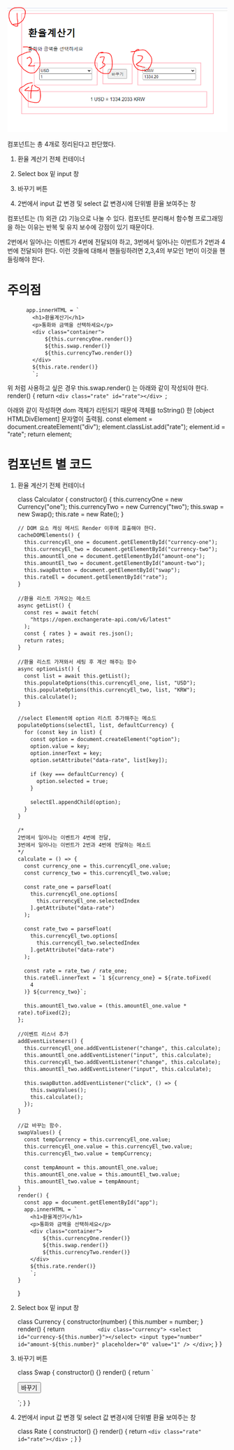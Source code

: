 ![alt text](image.png)

컴포넌트는 총 4개로 정리된다고 판단했다.

1. 환율 계산기 전체 컨테이너

2. Select box 밑 input 창

3. 바꾸기 버튼

4. 2번에서 input 값 변경 및 select 값 변경시에 단위별 환율 보여주는 창

컴포넌트는 (1) 외관 (2) 기능으로 나눌 수 있다.
컴포넌트 분리해서 함수형 프로그래밍을 하는 이유는 반복 및 유지 보수에 강점이 있기 때문이다.

2번에서 일어나는 이벤트가 4번에 전달되야 하고,
3번에서 일어나는 이번트가 2번과 4번에 전달되야 한다.
이런 것들에 대해서 핸들링하려면 2,3,4의 부모인 1번이 이것을 핸들링해야 한다.

# 주의점

          app.innerHTML = `
            <h1>환율계산기</h1>
            <p>통화와 금액을 선택하세요</p>
            <div class="container">
                ${this.currencyOne.render()}
                ${this.swap.render()}
                ${this.currencyTwo.render()}
            </div>
            ${this.rate.render()}
            `;

위 처럼 사용하고 싶은 경우
this.swap.render() 는 아래와 같이 작성되야 한다.
render() {
return `<div class="rate" id="rate"></div>
         `;

아래와 같이 작성하면 dom 객체가 리턴되기 때문에 객체를 toString() 한 [object HTMLDivElement] 문자열이 출력됨.
const element = document.createElement("div");
element.classList.add("rate");
element.id = "rate";
return element;

# 컴포넌트 별 코드

1.  환율 계산기 전체 컨테이너

    class Calculator {
    constructor() {
    this.currencyOne = new Currency("one");
    this.currencyTwo = new Currency("two");
    this.swap = new Swap();
    this.rate = new Rate();
    }

        // DOM 요소 캐싱 메서드 Render 이후에 호출해야 한다.
        cacheDOMElements() {
          this.currencyEl_one = document.getElementById("currency-one");
          this.currencyEl_two = document.getElementById("currency-two");
          this.amountEl_one = document.getElementById("amount-one");
          this.amountEl_two = document.getElementById("amount-two");
          this.swapButton = document.getElementById("swap");
          this.rateEl = document.getElementById("rate");
        }

        //환율 리스트 가져오는 메소드
        async getList() {
          const res = await fetch(
            "https://open.exchangerate-api.com/v6/latest"
          );
          const { rates } = await res.json();
          return rates;
        }

        //환율 리스트 가져와서 세팅 후 계산 해주는 함수
        async optionList() {
          const list = await this.getList();
          this.populateOptions(this.currencyEl_one, list, "USD");
          this.populateOptions(this.currencyEl_two, list, "KRW");
          this.calculate();
        }

        //select Element에 option 리스트 추가해주는 메소드
        populateOptions(selectEl, list, defaultCurrency) {
          for (const key in list) {
            const option = document.createElement("option");
            option.value = key;
            option.innerText = key;
            option.setAttribute("data-rate", list[key]);

            if (key === defaultCurrency) {
              option.selected = true;
            }

            selectEl.appendChild(option);
          }
        }

        /*
        2번에서 일어나는 이벤트가 4번에 전달,
        3번에서 일어나는 이번트가 2번과 4번에 전달하는 메소드
        */
        calculate = () => {
          const currency_one = this.currencyEl_one.value;
          const currency_two = this.currencyEl_two.value;

          const rate_one = parseFloat(
            this.currencyEl_one.options[
              this.currencyEl_one.selectedIndex
            ].getAttribute("data-rate")
          );

          const rate_two = parseFloat(
            this.currencyEl_two.options[
              this.currencyEl_two.selectedIndex
            ].getAttribute("data-rate")
          );

          const rate = rate_two / rate_one;
          this.rateEl.innerText = `1 ${currency_one} = ${rate.toFixed(
            4
          )} ${currency_two}`;

          this.amountEl_two.value = (this.amountEl_one.value * rate).toFixed(2);
        };

        //이벤트 리스너 추가
        addEventListeners() {
          this.currencyEl_one.addEventListener("change", this.calculate);
          this.amountEl_one.addEventListener("input", this.calculate);
          this.currencyEl_two.addEventListener("change", this.calculate);
          this.amountEl_two.addEventListener("input", this.calculate);

          this.swapButton.addEventListener("click", () => {
            this.swapValues();
            this.calculate();
          });
        }

        //값 바꾸는 함수.
        swapValues() {
          const tempCurrency = this.currencyEl_one.value;
          this.currencyEl_one.value = this.currencyEl_two.value;
          this.currencyEl_two.value = tempCurrency;

          const tempAmount = this.amountEl_one.value;
          this.amountEl_one.value = this.amountEl_two.value;
          this.amountEl_two.value = tempAmount;
        }
        render() {
          const app = document.getElementById("app");
          app.innerHTML = `
            <h1>환율계산기</h1>
            <p>통화와 금액을 선택하세요</p>
            <div class="container">
                ${this.currencyOne.render()}
                ${this.swap.render()}
                ${this.currencyTwo.render()}
            </div>
            ${this.rate.render()}
            `;
        }

    }

2.  Select box 밑 input 창

    class Currency {
    constructor(number) {
    this.number = number;
    }
    render() {
    return `           <div class="currency">
            <select id="currency-${this.number}"></select>
            <input type="number" id="amount-${this.number}" placeholder="0" value="1" />
        </div>
      `;
    }
    }

3.  바꾸기 버튼

    class Swap {
    constructor() {}
    render() {
    return `       <div class="swap-rate-container">
        <button class="btn" id="swap">바꾸기</button>
    </div>`;
    }
    }

4.  2번에서 input 값 변경 및 select 값 변경시에 단위별 환율 보여주는 창

    class Rate {
    constructor() {}
    render() {
    return `<div class="rate" id="rate"></div>
 `;
    }
    }
